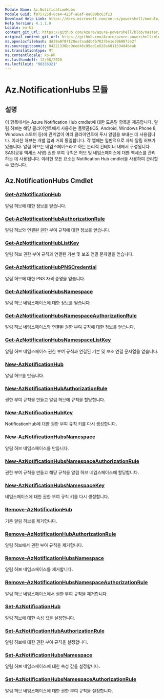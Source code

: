 ```yaml
---
Module Name: Az.NotificationHubs
Module Guid: f875725d-8ce4-423f-a6af-ea880bc63f13
Download Help Link: https://docs.microsoft.com/en-us/powershell/module/az.notificationhubs
Help Version: 4.1.1.0
Locale: en-US
content_git_url: https://github.com/Azure/azure-powershell/blob/master/src/NotificationHubs/NotificationHubs/help/Az.NotificationHubs.md
original_content_git_url: https://github.com/Azure/azure-powershell/blob/master/src/NotificationHubs/NotificationHubs/help/Az.NotificationHubs.md
ms.openlocfilehash: dd39a8f87120ea7aaddb4570276e1e3060873e2f
ms.sourcegitcommit: 04221336bc9eed46c05ed1e828a6811534d4b4ab
ms.translationtype: MT
ms.contentlocale: ko-KR
ms.lasthandoff: 12/08/2020
ms.locfileid: "98336321"
---
```

# Az.NotificationHubs 모듈
## 설명
이 항목에서는 Azure Notification Hub cmdlet에 대한 도움말 항목을 제공합니다. 알림 허브는 해당 클라이언트에서 사용하는 플랫폼(iOS, Android, Windows Phone 8, Windows 스토어 등)에 관계없이 여러 클라이언트에 푸시 알림을 보내는 데 사용됩니다. 이러한 허브는 개별 앱과 거의 동일합니다. 각 앱에는 일반적으로 자체 알림 허브가 있습니다. 알림 허브는 네임스페이스라고 하는 논리적 컨테이너 내에서 구성됩니다. SAS(공유 액세스 서명) 권한 부여 규칙은 허브 및 네임스페이스에 대한 액세스를 관리하는 데 사용됩니다. 이러한 모든 요소는 Notification Hub cmdlet을 사용하여 관리할 수 있습니다.

## Az.NotificationHubs Cmdlet
### [Get-AzNotificationHub](Get-AzNotificationHub.md)
알림 허브에 대한 정보를 얻습니다.

### [Get-AzNotificationHubAuthorizationRule](Get-AzNotificationHubAuthorizationRule.md)
알림 허브와 연결된 권한 부여 규칙에 대한 정보를 얻습니다.

### [Get-AzNotificationHubListKey](Get-AzNotificationHubListKey.md)
알림 허브 권한 부여 규칙과 연결된 기본 및 보조 연결 문자열을 얻습니다.

### [Get-AzNotificationHubPNSCredential](Get-AzNotificationHubPNSCredential.md)
알림 허브에 대한 PNS 자격 증명을 얻습니다.

### [Get-AzNotificationHubsNamespace](Get-AzNotificationHubsNamespace.md)
알림 허브 네임스페이스에 대한 정보를 얻습니다.

### [Get-AzNotificationHubsNamespaceAuthorizationRule](Get-AzNotificationHubsNamespaceAuthorizationRule.md)
알림 허브 네임스페이스와 연결된 권한 부여 규칙에 대한 정보를 얻습니다.

### [Get-AzNotificationHubsNamespaceListKey](Get-AzNotificationHubsNamespaceListKey.md)
알림 허브 네임스페이스 권한 부여 규칙과 연결된 기본 및 보조 연결 문자열을 얻습니다.

### [New-AzNotificationHub](New-AzNotificationHub.md)
알림 허브를 만듭니다.

### [New-AzNotificationHubAuthorizationRule](New-AzNotificationHubAuthorizationRule.md)
권한 부여 규칙을 만들고 알림 허브에 규칙을 할당합니다.

### [New-AzNotificationHubKey](New-AzNotificationHubKey.md)
NotificationHub에 대한 권한 부여 규칙 키를 다시 생성합니다.

### [New-AzNotificationHubsNamespace](New-AzNotificationHubsNamespace.md)
알림 허브 네임스페이스를 만듭니다.

### [New-AzNotificationHubsNamespaceAuthorizationRule](New-AzNotificationHubsNamespaceAuthorizationRule.md)
권한 부여 규칙을 만들고 해당 규칙을 알림 허브 네임스페이스에 할당합니다.

### [New-AzNotificationHubsNamespaceKey](New-AzNotificationHubsNamespaceKey.md)
네임스페이스에 대한 권한 부여 규칙 키를 다시 생성합니다.

### [Remove-AzNotificationHub](Remove-AzNotificationHub.md)
기존 알림 허브를 제거합니다.

### [Remove-AzNotificationHubAuthorizationRule](Remove-AzNotificationHubAuthorizationRule.md)
알림 허브에서 권한 부여 규칙을 제거합니다.

### [Remove-AzNotificationHubsNamespace](Remove-AzNotificationHubsNamespace.md)
알림 허브 네임스페이스를 제거합니다.

### [Remove-AzNotificationHubsNamespaceAuthorizationRule](Remove-AzNotificationHubsNamespaceAuthorizationRule.md)
알림 허브 네임스페이스에서 권한 부여 규칙을 제거합니다.

### [Set-AzNotificationHub](Set-AzNotificationHub.md)
알림 허브에 대한 속성 값을 설정합니다.

### [Set-AzNotificationHubAuthorizationRule](Set-AzNotificationHubAuthorizationRule.md)
알림 허브에 대한 권한 부여 규칙을 설정합니다.

### [Set-AzNotificationHubsNamespace](Set-AzNotificationHubsNamespace.md)
알림 허브 네임스페이스에 대한 속성 값을 설정합니다.

### [Set-AzNotificationHubsNamespaceAuthorizationRule](Set-AzNotificationHubsNamespaceAuthorizationRule.md)
알림 허브 네임스페이스에 대한 권한 부여 규칙을 설정합니다.

